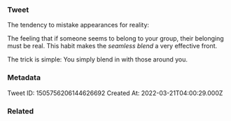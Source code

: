 ### Tweet
The tendency to mistake appearances for reality:

The feeling that if someone seems to belong to your group, their belonging must be real. This habit makes the *seamless blend* a very effective front.

The trick is simple: You simply blend in with those around you.

### Metadata
Tweet ID: 1505756206144626692
Created At: 2022-03-21T04:00:29.000Z

### Related

